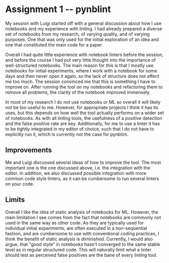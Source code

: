 # Assignment 1 -- pynblint

My session with Luigi started off with a general discussion about how I use notebooks and my experience with linting.
I had already prepared a diverse set of notebooks from my research, of varying quality, and of varying purposes. One that was only used for the initial exploration of an idea and one that constituted the main code for a paper.

Overall I had quite little experience with notebook linters before the session, and before the course I had put very little thought into the importance of well-structured notebooks.
The main reason for this is that I mostly use notebooks for initial experiments, where I work with a notebook for some days and then never open it again, so the lack of structure does not affect me too much.
The session convinced me that this is something I have to improve on.
After running the tool on my notebooks and refactoring them to remove all problems, the clarity of the notebook improved immensely.

In most of my research I do not use notebooks or ML so overall it will likely not be too useful to me.
However, for appropriate projects I think it has its uses, but this depends on how well the tool actually performs on a wider set of notebooks.
As with all linting tools, the usefulness of a positive detection and the false positive rate are key. Additionally, for me to use a linter it has to be tightly integrated in my editor of choice, such that I do not have to explicitly run it, which is currently not the case for pynblint.

## Improvements
Me and Luigi discussed several ideas of how to improve the tool.
The most important one is the one discussed above, i.e. the integration with the editor.
In addition, we also discussed possible integration with more common code style linters, as it can be cumbersome to run several linters on your code.

## Limits

Overall I like the idea of static analysis of notebooks for ML.
However, the main limitation I see comes from the fact that notebooks are commonly not used in the same way as other code.
As they are typically used for individual initial experiments, are often executed in a non-sequential fashion, and are cumbersome to use with conventional coding practices, I think the benefit of static analysis is diminished.
Currently, I would also argue, that "good style" in notebooks hasn't converged to the same stable level as in regular structured code.
This will naturally limit what a linter should test as perceived false positives are the bane of every linting tool.
